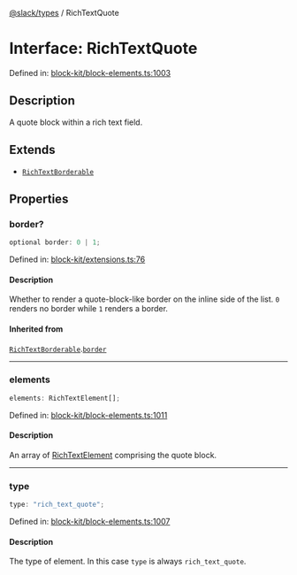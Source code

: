 [@slack/types](../index.md) / RichTextQuote

# Interface: RichTextQuote

Defined in: [block-kit/block-elements.ts:1003](https://github.com/slackapi/node-slack-sdk/blob/main/packages/types/src/block-kit/block-elements.ts#L1003)

## Description

A quote block within a rich text field.

## Extends

- [`RichTextBorderable`](RichTextBorderable.md)

## Properties

### border?

```ts
optional border: 0 | 1;
```

Defined in: [block-kit/extensions.ts:76](https://github.com/slackapi/node-slack-sdk/blob/main/packages/types/src/block-kit/extensions.ts#L76)

#### Description

Whether to render a quote-block-like border on the inline side of the list. `0` renders no border
while `1` renders a border.

#### Inherited from

[`RichTextBorderable`](RichTextBorderable.md).[`border`](RichTextBorderable.md#border)

***

### elements

```ts
elements: RichTextElement[];
```

Defined in: [block-kit/block-elements.ts:1011](https://github.com/slackapi/node-slack-sdk/blob/main/packages/types/src/block-kit/block-elements.ts#L1011)

#### Description

An array of [RichTextElement](../type-aliases/RichTextElement.md) comprising the quote block.

***

### type

```ts
type: "rich_text_quote";
```

Defined in: [block-kit/block-elements.ts:1007](https://github.com/slackapi/node-slack-sdk/blob/main/packages/types/src/block-kit/block-elements.ts#L1007)

#### Description

The type of element. In this case `type` is always `rich_text_quote`.
